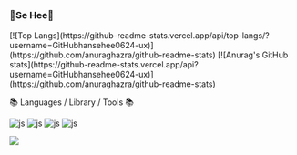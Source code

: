 ##
<h3 align="left"><b> 🍓Se Hee🍓 </b></h3>  
<div align="left"> </div>  
[![Top Langs](https://github-readme-stats.vercel.app/api/top-langs/?username=GitHubhansehee0624-ux)](https://github.com/anuraghazra/github-readme-stats)
[![Anurag's GitHub stats](https://github-readme-stats.vercel.app/api?username=GitHubhansehee0624-ux)](https://github.com/anuraghazra/github-readme-stats)


📚 Languages / Library / Tools 📚
  
![js](https://img.shields.io/badge/Java-F7DF1E?style=flat&logo=Java&logoColor=white)
![js](https://img.shields.io/badge/HTML-E34F26?style=flat&logo=html5&logoColor=white)
![js](https://img.shields.io/badge/C-239120?&style=flat&logo=c3&logoColor=white)
![js](https://img.shields.io/badge/Python-3776AB?style=flat&logo=python&logoColor=white)

<img src="https://img.shields.io/badge/Android-3DDC84?style=flat&logo=Android&logoColor=white"/> 
<!--
**hansehee0624-ux/hansehee0624-ux** is a ✨ _special_ ✨ repository because its `README.md` (this file) appears on your GitHub profile.

Here are some ideas to get you started:

- 🔭 I’m currently working on ...
- 🌱 I’m currently learning ...
- 👯 I’m looking to collaborate on ...
- 🤔 I’m looking for help with ...
- 💬 Ask me about ...
- 📫 How to reach me: ...
- 😄 Pronouns: ...
- ⚡ Fun fact: ...
-->

